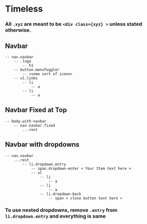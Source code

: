 # Timeless

### All `.xyz` are meant to be `<div class={xyz} >` unless stated otherwise.

## Navbar

```
-- nav.navbar
    -- .logo
        -- h1
    -- button.menuToggler
        -- <some sort of iconn>
    -- ul.links
        -- li
            -- a
        -- li
            -- a
```

## Navbar Fixed at Top

```
-- body.with-navbar
    -- nav.navbar.fixed
        ...rest
```

## Navbar with dropdowns

```
-- nav.navbar
    ...rest
        -- li.dropdown.entry
            -- span.dropdown-enter < Your Item text here >
            -- ul
                -- li
                    -- a
                -- li
                    -- a
                -- li.dropdown-back
                    -- span < close button text here >
```

### To use nested dropdowns, remove `.entry` from `li.dropdown.entry` and everything is same
